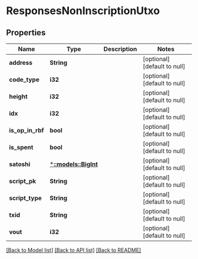# ResponsesNonInscriptionUtxo

## Properties
Name | Type | Description | Notes
------------ | ------------- | ------------- | -------------
**address** | **String** |  | [optional] [default to null]
**code_type** | **i32** |  | [optional] [default to null]
**height** | **i32** |  | [optional] [default to null]
**idx** | **i32** |  | [optional] [default to null]
**is_op_in_rbf** | **bool** |  | [optional] [default to null]
**is_spent** | **bool** |  | [optional] [default to null]
**satoshi** | [***::models::BigInt**](big.Int.md) |  | [optional] [default to null]
**script_pk** | **String** |  | [optional] [default to null]
**script_type** | **String** |  | [optional] [default to null]
**txid** | **String** |  | [optional] [default to null]
**vout** | **i32** |  | [optional] [default to null]

[[Back to Model list]](../README.md#documentation-for-models) [[Back to API list]](../README.md#documentation-for-api-endpoints) [[Back to README]](../README.md)


